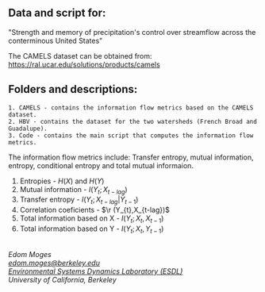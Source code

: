 ## Data and script for:
"Strength and memory of precipitation's control over streamflow across the conterminous United States"

The CAMELS dataset can be obtained from: https://ral.ucar.edu/solutions/products/camels 
## Folders and descriptions:
	1. CAMELS - contains the information flow metrics based on the CAMELS dataset.
	2. HBV - contains the dataset for the two watersheds (French Broad and Guadalupe).
	3. Code - contains the main script that computes the information flow metrics.

The information flow metrics include:
Transfer entropy, mutual information, entropy, conditional entropy and total mutual informaion.


1. Entropies - $H(X)$ and $H(Y)$
2. Mutual information - $I(Y_{t};X_{t-lag})$
3. Transfer entropy - $I(Y_{t};X_{t-lag}|Y_{t-1})$
4. Correlation coeficients - $\r (Y_{t},X_{t-lag})$
5. Total information based on X - $I(Y_{t}; X_{t},X_{t-1})$
6. Total information based on Y - $I(Y_{t}; X_{t},Y_{t-1})$


\
*Edom Moges* \
*edom.moges@berkeley.edu* \
*[Environmental Systems Dynamics Laboratory (ESDL)](https://www.esdlberkeley.com/)*\
*University of California, Berkeley* 